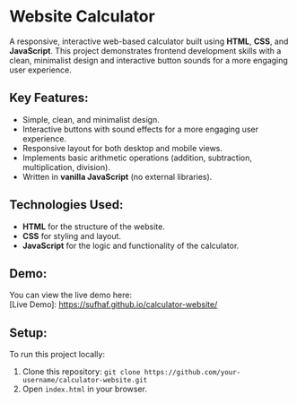 # Website Calculator

A responsive, interactive web-based calculator built using **HTML**, **CSS**, and **JavaScript**. This project demonstrates frontend development skills with a clean, minimalist design and interactive button sounds for a more engaging user experience.

## Key Features:
- Simple, clean, and minimalist design.
- Interactive buttons with sound effects for a more engaging user experience.
- Responsive layout for both desktop and mobile views.
- Implements basic arithmetic operations (addition, subtraction, multiplication, division).
- Written in **vanilla JavaScript** (no external libraries).

## Technologies Used:
- **HTML** for the structure of the website.
- **CSS** for styling and layout.
- **JavaScript** for the logic and functionality of the calculator.

## Demo:
You can view the live demo here:  
[Live Demo]:  https://sufhaf.github.io/calculator-website/

## Setup:
To run this project locally:
1. Clone this repository: `git clone https://github.com/your-username/calculator-website.git`
2. Open `index.html` in your browser.

